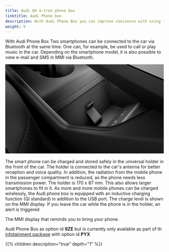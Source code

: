 ```yaml
---
title: Audi Q4 e-tron phone box
linktitle: Audi Phone box
description: With Audi Phone Box you can improve convience with using telephone in the car.
weight: 9
---
```

<!-- markdownlint-disable MD033 -->
With  Audi Phone Box Two smartphones can be connected to the car via Bluetooth at the same time. One can, for example, be used to call or play
music in the car. Depending on the smartphone model, it is also possible to view e-mail and SMS in MMI via Bluetooth. 

![Audi Phone Box](phonebox.jpg "Audi Phone Box holder with inductive charging")

The smart phone can be charged and stored safely in the universal holder in the front of the car. The holder is connected to the car's antenna for better reception and voice quality. In addition, the radiation from the mobile phone in the passenger compartment is reduced, as the phone needs less transmission power. The holder is 170 x 87 mm. This also allows larger smartphones to fit in it. As more and more mobile phones can be charged wirelessly, the Audi phone box is equipped with an inductive charging function (Qi standard) in addition to the USB port. The charge level is shown on the MMI display. If you leave the car while the phone is in the holder, an alert is triggered

The MMI display that reminds you to bring your phone.

Audi Phone Box as option id **9ZE** but is currently only available as part of th [infotainment package](/models/q4-e-tron/optionguide/list/#equipment-packages) with option id **PYX**

{{% children description="true" depth="1" %}}
